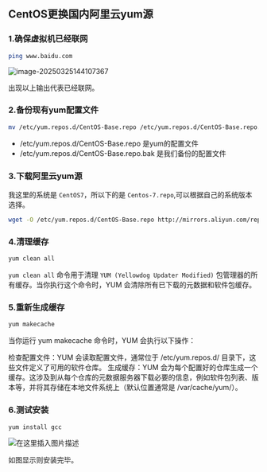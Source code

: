 ## CentOS更换国内阿里云yum源

### 1.确保虚拟机已经联网

```bash
ping www.baidu.com
```

![image-20250325144107367](C:\Users\lenovo\AppData\Roaming\Typora\typora-user-images\image-20250325144107367.png)

出现以上输出代表已经联网。

### 2.备份现有yum配置文件

```bash
mv /etc/yum.repos.d/CentOS-Base.repo /etc/yum.repos.d/CentOS-Base.repo.bak
```

- /etc/yum.repos.d/CentOS-Base.repo 是yum的配置文件
- /etc/yum.repos.d/CentOS-Base.repo.bak 是我们备份的配置文件

### 3.下载阿里云yum源

我这里的系统是 `CentOS7`，所以下的是 `Centos-7.repo`,可以根据自己的系统版本选择。

```bash
wget -O /etc/yum.repos.d/CentOS-Base.repo http://mirrors.aliyun.com/repo/Centos-7.repo
```

### 4.清理缓存

```bash
yum clean all
```

`yum clean all` 命令用于清理 `YUM (Yellowdog Updater Modified)` 包管理器的所有缓存。当你执行这个命令时，YUM 会清除所有已下载的元数据和软件包缓存。

### 5.重新生成缓存

```bash
yum makecache
```

当你运行 yum makecache 命令时，YUM 会执行以下操作：

检查配置文件：YUM 会读取配置文件，通常位于 /etc/yum.repos.d/ 目录下，这些文件定义了可用的软件仓库。
生成缓存：YUM 会为每个配置好的仓库生成一个缓存。这涉及到从每个仓库的元数据服务器下载必要的信息，例如软件包列表、版本等，并将其存储在本地文件系统上（默认位置通常是 /var/cache/yum/）。

### 6.测试安装

```bash
yum install gcc
```

![在这里插入图片描述](https://i-blog.csdnimg.cn/direct/f36900fafac44e12b5fe468616865c9c.jpeg#pic_center)

如图显示则安装完毕。